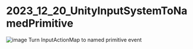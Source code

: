 # 2023_12_20_UnityInputSystemToNamedPrimitive
![image](https://github.com/user-attachments/assets/52048ddf-09ec-4692-a98a-47178672a90a)
Turn InputActionMap to named primitive event 
